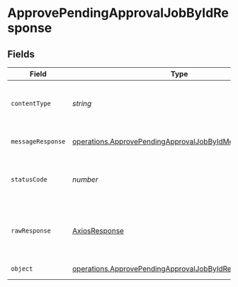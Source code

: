 # ApprovePendingApprovalJobByIdResponse


## Fields

| Field                                                                                                                                     | Type                                                                                                                                      | Required                                                                                                                                  | Description                                                                                                                               |
| ----------------------------------------------------------------------------------------------------------------------------------------- | ----------------------------------------------------------------------------------------------------------------------------------------- | ----------------------------------------------------------------------------------------------------------------------------------------- | ----------------------------------------------------------------------------------------------------------------------------------------- |
| `contentType`                                                                                                                             | *string*                                                                                                                                  | :heavy_check_mark:                                                                                                                        | HTTP response content type for this operation                                                                                             |
| `messageResponse`                                                                                                                         | [operations.ApprovePendingApprovalJobByIdMessageResponse](../../../sdk/models/operations/approvependingapprovaljobbyidmessageresponse.md) | :heavy_minus_sign:                                                                                                                        | A confirmation message.                                                                                                                   |
| `statusCode`                                                                                                                              | *number*                                                                                                                                  | :heavy_check_mark:                                                                                                                        | HTTP response status code for this operation                                                                                              |
| `rawResponse`                                                                                                                             | [AxiosResponse](https://axios-http.com/docs/res_schema)                                                                                   | :heavy_check_mark:                                                                                                                        | Raw HTTP response; suitable for custom response parsing                                                                                   |
| `object`                                                                                                                                  | [operations.ApprovePendingApprovalJobByIdResponseBody](../../../sdk/models/operations/approvependingapprovaljobbyidresponsebody.md)       | :heavy_minus_sign:                                                                                                                        | Error response.                                                                                                                           |